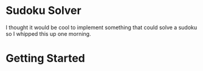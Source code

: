 # Sudoku Solver
I thought it would be cool to implement something that could solve a sudoku so I whipped this up one morning.



# Getting Started
